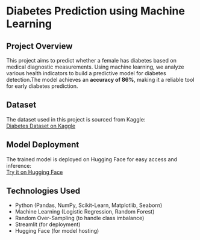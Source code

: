 # Diabetes Prediction using Machine Learning  

## Project Overview  
This project aims to predict whether a female has diabetes based on medical diagnostic measurements. Using machine learning, we analyze various health indicators to build a predictive model for diabetes detection.The model achieves an **accuracy of 86%**, making it a reliable tool for early diabetes prediction. 

## Dataset  
The dataset used in this project is sourced from Kaggle:  
[Diabetes Dataset on Kaggle](https://www.kaggle.com/datasets/mathchi/diabetes-data-set)  

## Model Deployment  
The trained model is deployed on Hugging Face for easy access and inference:  
[Try it on Hugging Face](https://huggingface.co/spaces/Myahia/Diabetes-Prediction)  

## Technologies Used  
- Python (Pandas, NumPy, Scikit-Learn, Matplotlib, Seaborn)  
- Machine Learning (Logistic Regression, Random Forest)
- Random Over-Sampling (to handle class imbalance) 
- Streamlit (for deployment)  
- Hugging Face (for model hosting)  
